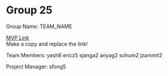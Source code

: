 # Group 25
Group Name: TEAM_NAME

[MVP Link](https://docs.google.com/document/d/1Xvi3-qwkr6-_EVHfCb3EXuEoO7w0HquwEGKGvdbaVYw/edit?usp=sharing)  
Make a copy and replace the link!

Team Members: yash8 ericz5 sjanga2 anyag2 sohum2 jzammit2

Project Manager: sfong5
